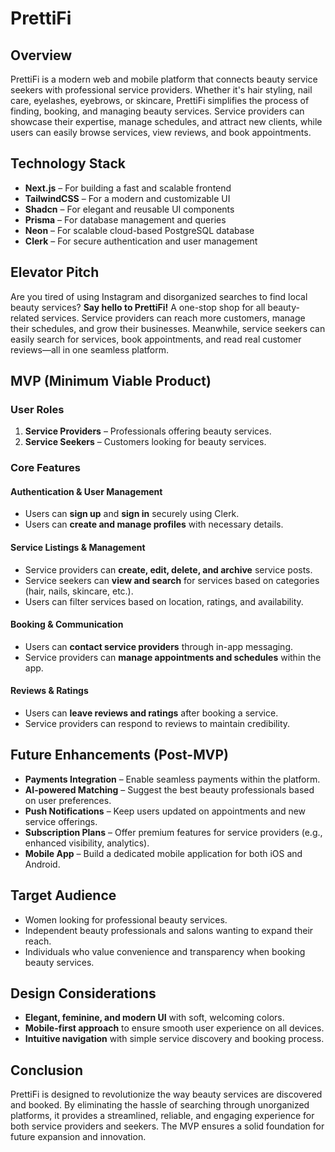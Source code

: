 # PrettiFi

## Overview

PrettiFi is a modern web and mobile platform that connects beauty service seekers with professional service providers. Whether it's hair styling, nail care, eyelashes, eyebrows, or skincare, PrettiFi simplifies the process of finding, booking, and managing beauty services. Service providers can showcase their expertise, manage schedules, and attract new clients, while users can easily browse services, view reviews, and book appointments.

## Technology Stack

- **Next.js** – For building a fast and scalable frontend
- **TailwindCSS** – For a modern and customizable UI
- **Shadcn** – For elegant and reusable UI components
- **Prisma** – For database management and queries
- **Neon** – For scalable cloud-based PostgreSQL database
- **Clerk** – For secure authentication and user management

## Elevator Pitch

Are you tired of using Instagram and disorganized searches to find local beauty services? **Say hello to PrettiFi!** A one-stop shop for all beauty-related services. Service providers can reach more customers, manage their schedules, and grow their businesses. Meanwhile, service seekers can easily search for services, book appointments, and read real customer reviews—all in one seamless platform.

## MVP (Minimum Viable Product)

### User Roles

1. **Service Providers** – Professionals offering beauty services.
2. **Service Seekers** – Customers looking for beauty services.

### Core Features

#### Authentication & User Management

- Users can **sign up** and **sign in** securely using Clerk.
- Users can **create and manage profiles** with necessary details.

#### Service Listings & Management

- Service providers can **create, edit, delete, and archive** service posts.
- Service seekers can **view and search** for services based on categories (hair, nails, skincare, etc.).
- Users can filter services based on location, ratings, and availability.

#### Booking & Communication

- Users can **contact service providers** through in-app messaging.
- Service providers can **manage appointments and schedules** within the app.

#### Reviews & Ratings

- Users can **leave reviews and ratings** after booking a service.
- Service providers can respond to reviews to maintain credibility.

## Future Enhancements (Post-MVP)

- **Payments Integration** – Enable seamless payments within the platform.
- **AI-powered Matching** – Suggest the best beauty professionals based on user preferences.
- **Push Notifications** – Keep users updated on appointments and new service offerings.
- **Subscription Plans** – Offer premium features for service providers (e.g., enhanced visibility, analytics).
- **Mobile App** – Build a dedicated mobile application for both iOS and Android.

## Target Audience

- Women looking for professional beauty services.
- Independent beauty professionals and salons wanting to expand their reach.
- Individuals who value convenience and transparency when booking beauty services.

## Design Considerations

- **Elegant, feminine, and modern UI** with soft, welcoming colors.
- **Mobile-first approach** to ensure smooth user experience on all devices.
- **Intuitive navigation** with simple service discovery and booking process.

## Conclusion

PrettiFi is designed to revolutionize the way beauty services are discovered and booked. By eliminating the hassle of searching through unorganized platforms, it provides a streamlined, reliable, and engaging experience for both service providers and seekers. The MVP ensures a solid foundation for future expansion and innovation.

